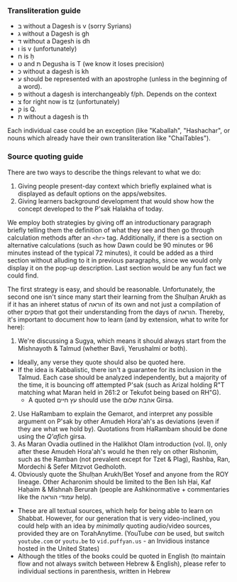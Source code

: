 ### Transliteration guide

- ב without a Dagesh is v (sorry Syrians)
- ג without a Dagesh is gh
- ד without a Dagesh is dh
- ו is v (unfortunately)
- ח is ḥ
- ט and ת Degusha is T (we know it loses precision)
- כ without a dagesh is kh
- ע should be represented with an apostrophe (unless in the beginning of a word).
- פ without a dagesh is interchangeably f/ph. Depends on the context
- צ for right now is tz (unfortunately)
- ק is Q.
- ת without a dagesh is th

Each individual case could be an exception (like "Kaballah", "Hashachar", or nouns which already have their own transliteration like "ChaiTables").

### Source quoting guide

There are two ways to describe the things relevant to what we do:
1. Giving people present-day context which briefly explained what is displayed as default options on the apps/websites.
2. Giving learners background development that would show how the concept developed to the P'sak Halakha of today.

We employ both strategies by giving off an introductionary paragraph briefly telling them the definition of what they see and then go through calculation methods after an `<hr>` tag. Additionally, if there is a section on alternative calculations (such as how Dawn could be 90 minutes or 96 minutes instead of the typical 72 minutes), it could be added as a third section without alluding to it in previous paragraphs, since we would only display it on the pop-up description. Last section would be any fun fact we could find.

The first strategy is easy, and should be reasonable. Unfortunately, the second one isn't since many start their learning from the Shulḥan Arukh as if it has an inheret status of הוראה of its own and not just a compilation of other פוסקים that got their understanding from the days of הוראה. Thereby, it's important to document how to learn (and by extension, what to write for here):
1. We're discussing a Sugya, which means it should always start from the Mishnayoth & Talmud (whether Bavli, Yerushalmi or both).
  - Ideally, any verse they quote should also be quoted here.
  - If the idea is Kabbalistic, there isn't a guarantee for its inclusion in the Talmud. Each case should be analyzed independently, but a majority of the time, it is bouncing off attempted P'sak (such as Arizal holding R"T matching what Maran held in 261:2 or Tekufot being based on RH"G).
    - A quoted עץ חיים should use the אהבת שלום Girsa.
2. Use HaRambam to explain the Gemarot, and interpret any possible argument on P'sak by other Amudeh Hora'ah's as deviations (even if they are what we hold by). Quotations from HaRambam should be done using the *Q'afich* girsa.
3. As Maran Ovadia outlined in the Halikhot Olam introduction (vol. I), only after these Amudeh Hora'ah's would he then rely on other Rishonim, such as the Ramban (not prevalent except for Tzet & Plag), Rashba, Ran, Mordechi & Sefer Mitzvot Gedholoth.
3. Obviously quote the Shulḥan Arukh/Bet Yosef and anyone from the ROY lineage. Other Acharonim should be limited to the Ben Ish Ḥai, Kaf Haḥaim & Mishnah Berurah (people are Ashkinormative + commentaries like the עמודי הוראה help).

- These are all textual sources, which help for being able to learn on Shabbat. However, for our generation that is very video-inclined, you could help with an idea by *minimally* quoting audio/video sources, provided they are on TorahAnytime. (YouTube _can_ be used, but switch `youtube.com` or `youtu.be` to `vid.puffyan.us` - an Invidious instance hosted in the United States)
- Although the titles of the books could be quoted in English (to maintain flow and not always switch between Hebrew & English), please refer to individual sections in parenthesis, written in Hebrew